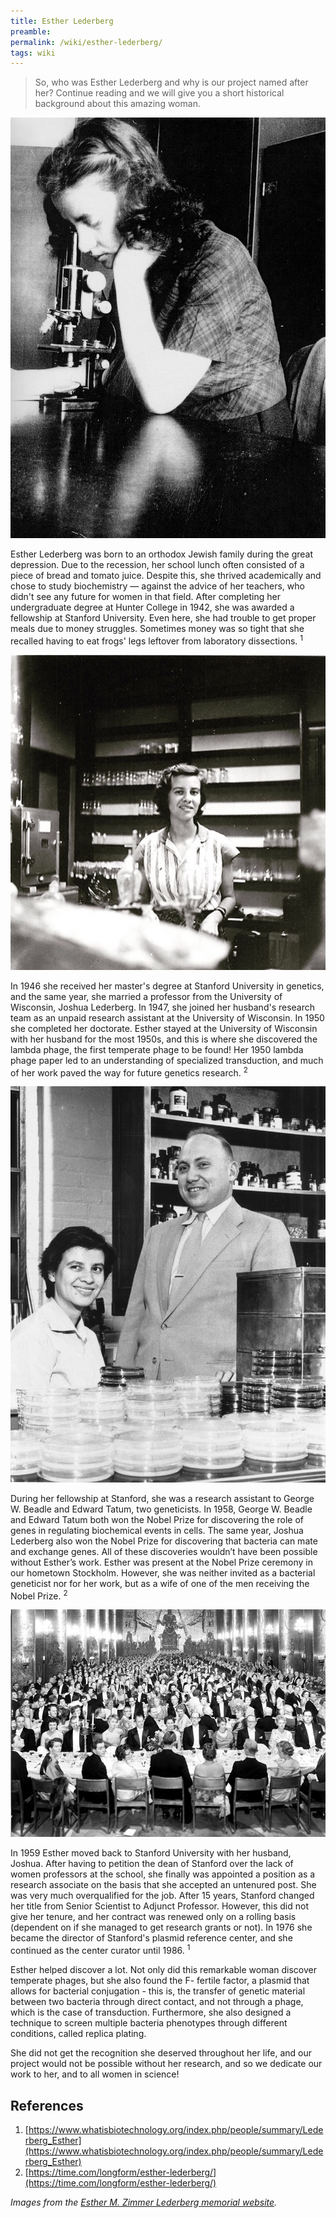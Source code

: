 ```yaml
---
title: Esther Lederberg
preamble:
permalink: /wiki/esther-lederberg/
tags: wiki
---
```


> So, who was Esther Lederberg and why is our project named after her? Continue reading and we will give you a short historical background about this amazing woman.

![](/static/img/wiki/about/esther-lederberg-01.png)

Esther Lederberg was born to an orthodox Jewish family during the great depression. Due to the recession, her school lunch often consisted of a piece of bread and tomato juice. Despite this, she thrived academically and chose to study biochemistry — against the advice of her teachers, who didn't see any future for women in that field. After completing her undergraduate degree at Hunter College in 1942, she was awarded a fellowship at Stanford University. Even here, she had trouble to get proper meals due to money struggles. Sometimes money was so tight that she recalled having to eat frogs' legs leftover from laboratory dissections. <sup>1</sup>

![](/static/img/wiki/about/esther-lederberg-02.jpg)

In 1946 she received her master's degree at Stanford University in genetics, and the same year, she married a professor from the University of Wisconsin, Joshua Lederberg. In 1947, she joined her husband's research team as an unpaid research assistant at the University of Wisconsin. In 1950 she completed her doctorate. Esther stayed at the University of Wisconsin with her husband for the most 1950s, and this is where she discovered the lambda phage, the first temperate phage to be found! Her 1950 lambda phage paper led to an understanding of specialized transduction, and much of her work paved the way for future genetics research. <sup>2</sup>

![](/static/img/wiki/about/esther-lederberg-03.jpg)

During her fellowship at Stanford, she was a research assistant to George W. Beadle and Edward Tatum, two geneticists. In 1958, George W. Beadle and Edward Tatum both won the Nobel Prize for discovering the role of genes in regulating biochemical events in cells. The same year, Joshua Lederberg also won the Nobel Prize for discovering that bacteria can mate and exchange genes. All of these discoveries wouldn’t have been possible without Esther’s work. Esther was present at the Nobel Prize ceremony in our hometown Stockholm. However, she was neither invited as a bacterial geneticist nor for her work, but as a wife of one of the men receiving the Nobel Prize. <sup>2</sup>

![](/static/img/wiki/about/esther-lederberg-04.png)

In 1959 Esther moved back to Stanford University with her husband, Joshua. After having to petition the dean of Stanford over the lack of women professors at the school, she finally was appointed a position as a research associate on the basis that she accepted an untenured post. She was very much overqualified for the job. After 15 years, Stanford changed her title from Senior Scientist to Adjunct Professor. However, this did not give her tenure, and her contract was renewed only on a rolling basis (dependent on if she managed to get research grants or not). In 1976 she became the director of Stanford's plasmid reference center, and she continued as the center curator until 1986. <sup>1</sup>

Esther helped discover a lot. Not only did this remarkable woman discover temperate phages, but she also found the F- fertile factor, a plasmid that allows for bacterial conjugation - this is, the transfer of genetic material between two bacteria through direct contact, and not through a phage, which is the case of transduction. Furthermore, she also designed a technique to screen multiple bacteria phenotypes through different conditions, called replica plating.

She did not get the recognition she deserved throughout her life, and our project would not be possible without her research, and so we dedicate our work to her, and to all women in science!

## References

1. [https://www.whatisbiotechnology.org/index.php/people/summary/Lederberg_Esther](https://www.whatisbiotechnology.org/index.php/people/summary/Lederberg_Esther)
2. [https://time.com/longform/esther-lederberg/](https://time.com/longform/esther-lederberg/)

_Images from the [Esther M. Zimmer Lederberg memorial website](http://www.estherlederberg.com/home.html)._

